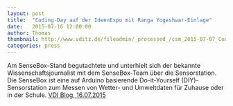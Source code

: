 ```yaml
---
layout: post
title:  "Coding-Day auf der IdeenExpo mit Ranga Yogeshwar-Einlage"
date:   2015-07-16 12:00:00
author: Thomas
thumbnail: http://www.vditz.de/fileadmin/_processed_/csm_2015-07-07_CodingDay8-Ranga1_5b77377a56.jpg
categories: press
---
```

Am SenseBox-Stand begutachtete und unterhielt sich der bekannte Wissenschaftsjournalist mit dem SenseBox-Team über die Sensorstation. Die SenseBox ist eine auf Arduino basierende Do-it-Yourself (DIY)-Sensorstation zum Messen von Wetter- und Umweltdaten für Zuhause oder in der Schule.
<a href="http://www.vditz.de/meldung/coding-day-auf-der-ideenexpo-mit-ranga-yogeshwar-einlage/" target="_blank">VDI Blog, 16.07.2015</a>
